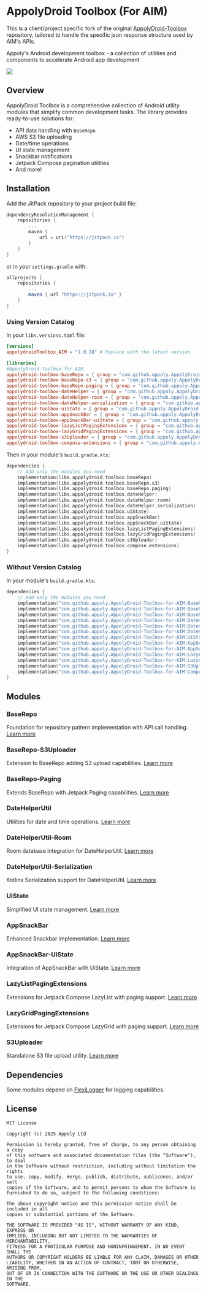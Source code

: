 # AppolyDroid Toolbox (For AIM)

This is a client/project specific fork of the original [AppolyDroid-Toolbox](https://github.com/appoly/AppolyDroid-Toolbox) repository, tailored to handle the specific json response structure used by
AIM's APIs.

Appoly's Android development toolbox - a collection of utilities and components to accelerate Android app development

[![](https://jitpack.io/v/appoly/AppolyDroid-Toolbox-for-AIM.svg)](https://jitpack.io/#appoly/AppolyDroid-Toolbox-for-AIM)

## Overview

AppolyDroid Toolbox is a comprehensive collection of Android utility modules that simplify common development tasks. The library provides ready-to-use solutions for:

- API data handling with `BaseRepo`
- AWS S3 file uploading
- Date/time operations
- UI state management
- Snackbar notifications
- Jetpack Compose pagination utilities
- And more!

## Installation

Add the JitPack repository to your project build file:

```gradle.kts
dependencyResolutionManagement {
    repositories {
        ...
        maven {
            url = uri("https://jitpack.io")
        }
    }
}
```
or in your `settings.gradle` with:
```gradle
allprojects {
    repositories {
        ...
        maven { url "https://jitpack.io" }
    }
}
```

### Using Version Catalog

In your `libs.versions.toml` file:

```toml
[versions]
appolydroidToolbox_AIM = "1.0.28" # Replace with the latest version

[libraries]
#AppolyDroid-Toolbox-for-AIM
appolydroid-toolbox-baseRepo = { group = "com.github.appoly.AppolyDroid-Toolbox-for-AIM", name = "BaseRepo", version.ref = "appolydroidToolbox_AIM" }
appolydroid-toolbox-baseRepo-s3 = { group = "com.github.appoly.AppolyDroid-Toolbox-for-AIM", name = "BaseRepo-S3Uploader", version.ref = "appolydroidToolbox_AIM" }
appolydroid-toolbox-baseRepo-paging = { group = "com.github.appoly.AppolyDroid-Toolbox-for-AIM", name = "BaseRepo-Paging", version.ref = "appolydroidToolbox_AIM" }
appolydroid-toolbox-dateHelper = { group = "com.github.appoly.AppolyDroid-Toolbox-for-AIM", name = "DateHelperUtil", version.ref = "appolydroidToolbox_AIM" }
appolydroid-toolbox-dateHelper-room = { group = "com.github.appoly.AppolyDroid-Toolbox-for-AIM", name = "DateHelperUtil-Room", version.ref = "appolydroidToolbox_AIM" }
appolydroid-toolbox-dateHelper-serialization = { group = "com.github.appoly.AppolyDroid-Toolbox-for-AIM", name = "DateHelperUtil-Serialization", version.ref = "appolydroidToolbox_AIM" }
appolydroid-toolbox-uiState = { group = "com.github.appoly.AppolyDroid-Toolbox-for-AIM", name = "UiState", version.ref = "appolydroidToolbox_AIM" }
appolydroid-toolbox-appSnackBar = { group = "com.github.appoly.AppolyDroid-Toolbox-for-AIM", name = "AppSnackBar", version.ref = "appolydroidToolbox_AIM" }
appolydroid-toolbox-appSnackBar-uiState = { group = "com.github.appoly.AppolyDroid-Toolbox-for-AIM", name = "AppSnackBar-UiState", version.ref = "appolydroidToolbox_AIM" }
appolydroid-toolbox-lazyListPagingExtensions = { group = "com.github.appoly.AppolyDroid-Toolbox-for-AIM", name = "LazyListPagingExtensions", version.ref = "appolydroidToolbox_AIM" }
appolydroid-toolbox-lazyGridPagingExtensions = { group = "com.github.appoly.AppolyDroid-Toolbox-for-AIM", name = "LazyGridPagingExtensions", version.ref = "appolydroidToolbox_AIM" }
appolydroid-toolbox-s3Uploader = { group = "com.github.appoly.AppolyDroid-Toolbox-for-AIM", name = "S3Uploader", version.ref = "appolydroidToolbox_AIM" }
appolydroid-toolbox-compose-extensions = { group = "com.github.appoly.AppolyDroid-Toolbox-for-AIM", name = "ComposeExtensions", version.ref = "appolydroidToolbox_AIM" }
```

Then in your module's `build.gradle.kts`:

```gradle.kts
dependencies {
    // Add only the modules you need
    implementation(libs.appolydroid.toolbox.baseRepo)
    implementation(libs.appolydroid.toolbox.baseRepo.s3)
    implementation(libs.appolydroid.toolbox.baseRepo.paging)
    implementation(libs.appolydroid.toolbox.dateHelper)
    implementation(libs.appolydroid.toolbox.dateHelper.room)
    implementation(libs.appolydroid.toolbox.dateHelper.serialization)
    implementation(libs.appolydroid.toolbox.uiState)
    implementation(libs.appolydroid.toolbox.appSnackBar)
    implementation(libs.appolydroid.toolbox.appSnackBar.uiState)
    implementation(libs.appolydroid.toolbox.lazyListPagingExtensions)
    implementation(libs.appolydroid.toolbox.lazyGridPagingExtensions)
    implementation(libs.appolydroid.toolbox.s3Uploader)
    implementation(libs.appolydroid.toolbox.compose.extensions)
}
```

### Without Version Catalog

In your module's `build.gradle.kts`:

```gradle.kts
dependencies {
    // Add only the modules you need
    implementation("com.github.appoly.AppolyDroid-Toolbox-for-AIM:BaseRepo:1.0.28")
    implementation("com.github.appoly.AppolyDroid-Toolbox-for-AIM:BaseRepo-S3Uploader:1.0.28")
    implementation("com.github.appoly.AppolyDroid-Toolbox-for-AIM:BaseRepo-Paging:1.0.28")
    implementation("com.github.appoly.AppolyDroid-Toolbox-for-AIM:DateHelperUtil:1.0.28")
    implementation("com.github.appoly.AppolyDroid-Toolbox-for-AIM:DateHelperUtil-Room:1.0.28")
    implementation("com.github.appoly.AppolyDroid-Toolbox-for-AIM:DateHelperUtil-Serialization:1.0.28")
    implementation("com.github.appoly.AppolyDroid-Toolbox-for-AIM:UiState:1.0.28")
    implementation("com.github.appoly.AppolyDroid-Toolbox-for-AIM:AppSnackBar:1.0.28")
    implementation("com.github.appoly.AppolyDroid-Toolbox-for-AIM:AppSnackBar-UiState:1.0.28")
    implementation("com.github.appoly.AppolyDroid-Toolbox-for-AIM:LazyListPagingExtensions:1.0.28")
    implementation("com.github.appoly.AppolyDroid-Toolbox-for-AIM:LazyGridPagingExtensions:1.0.28")
    implementation("com.github.appoly.AppolyDroid-Toolbox-for-AIM:S3Uploader:1.0.28")
    implementation("com.github.appoly.AppolyDroid-Toolbox-for-AIM:ComposeExtensions:1.0.28")
}
```

## Modules

### BaseRepo
Foundation for repository pattern implementation with API call handling.
[Learn more](BaseRepo/README.md)

### BaseRepo-S3Uploader
Extension to BaseRepo adding S3 upload capabilities.
[Learn more](BaseRepo-S3Uploader/README.md)

### BaseRepo-Paging
Extends BaseRepo with Jetpack Paging capabilities.
[Learn more](BaseRepo-Paging/README.md)

### DateHelperUtil
Utilities for date and time operations.
[Learn more](DateHelperUtil/README.md)

### DateHelperUtil-Room
Room database integration for DateHelperUtil.
[Learn more](DateHelperUtil-Room/README.md)

### DateHelperUtil-Serialization
Kotlinx Serialization support for DateHelperUtil.
[Learn more](DateHelperUtil-Serialization/README.md)

### UiState
Simplified UI state management.
[Learn more](UiState/README.md)

### AppSnackBar
Enhanced Snackbar implementation.
[Learn more](AppSnackBar/README.md)

### AppSnackBar-UiState
Integration of AppSnackBar with UiState.
[Learn more](AppSnackBar-UiState/README.md)

### LazyListPagingExtensions
Extensions for Jetpack Compose LazyList with paging support.
[Learn more](LazyListPagingExtensions/README.md)

### LazyGridPagingExtensions
Extensions for Jetpack Compose LazyGrid with paging support.
[Learn more](LazyGridPagingExtensions/README.md)

### S3Uploader
Standalone S3 file upload utility.
[Learn more](S3Uploader/README.md)

## Dependencies

Some modules depend on [FlexiLogger](https://github.com/projectdelta6/FlexiLogger) for logging capabilities.

## License

```
MIT License

Copyright (c) 2025 Appoly Ltd

Permission is hereby granted, free of charge, to any person obtaining a copy
of this software and associated documentation files (the "Software"), to deal
in the Software without restriction, including without limitation the rights
to use, copy, modify, merge, publish, distribute, sublicense, and/or sell
copies of the Software, and to permit persons to whom the Software is
furnished to do so, subject to the following conditions:

The above copyright notice and this permission notice shall be included in all
copies or substantial portions of the Software.

THE SOFTWARE IS PROVIDED "AS IS", WITHOUT WARRANTY OF ANY KIND, EXPRESS OR
IMPLIED, INCLUDING BUT NOT LIMITED TO THE WARRANTIES OF MERCHANTABILITY,
FITNESS FOR A PARTICULAR PURPOSE AND NONINFRINGEMENT. IN NO EVENT SHALL THE
AUTHORS OR COPYRIGHT HOLDERS BE LIABLE FOR ANY CLAIM, DAMAGES OR OTHER
LIABILITY, WHETHER IN AN ACTION OF CONTRACT, TORT OR OTHERWISE, ARISING FROM,
OUT OF OR IN CONNECTION WITH THE SOFTWARE OR THE USE OR OTHER DEALINGS IN THE
SOFTWARE.
```

